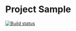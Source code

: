 # Project Sample
[![Build status](https://ci.appveyor.com/api/projects/status/ve3p7utshbsvc3mo?svg=true)](https://ci.appveyor.com/project/Sheinart/postmanecho)
